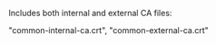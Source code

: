 Includes both internal and external CA files:

  "common-internal-ca.crt",
  "common-external-ca.crt"
